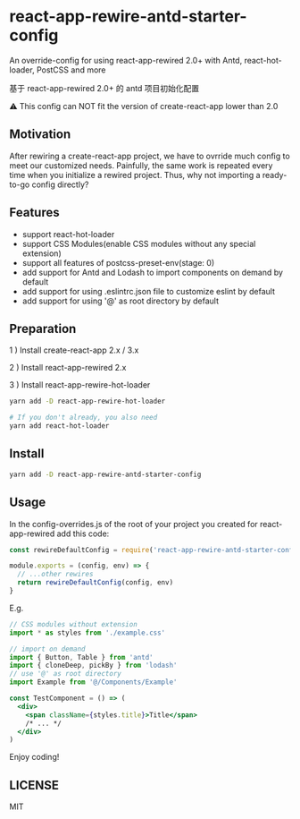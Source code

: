 # react-app-rewire-antd-starter-config

An override-config for using react-app-rewired 2.0+ with Antd, react-hot-loader, PostCSS and more

基于 react-app-rewired 2.0+ 的 antd 项目初始化配置

⚠️ This config can NOT fit the version of create-react-app lower than 2.0

## Motivation

After rewiring a create-react-app project, we have to ovrride much config to meet our customized needs. Painfully, the same work is repeated every time when you initialize a rewired project. Thus, why not importing a ready-to-go config directly?

## Features

- support react-hot-loader
- support CSS Modules(enable CSS modules without any special extension)
- support all features of postcss-preset-env(stage: 0)
- add support for Antd and Lodash to import components on demand by default
- add support for using .eslintrc.json file to customize eslint by
  default
- add support for using '@' as root directory by default

## Preparation

1 ) Install create-react-app 2.x / 3.x

2 ) Install react-app-rewired 2.x

3 ) Install react-app-rewire-hot-loader

```sh
yarn add -D react-app-rewire-hot-loader

# If you don't already, you also need
yarn add react-hot-loader
```

## Install

```sh
yarn add -D react-app-rewire-antd-starter-config
```

## Usage

In the config-overrides.js of the root of your project you created for react-app-rewired add this code:

```js
const rewireDefaultConfig = require('react-app-rewire-antd-starter-config')

module.exports = (config, env) => {
  // ...other rewires
  return rewireDefaultConfig(config, env)
}
```

E.g.

```jsx
// CSS modules without extension
import * as styles from './example.css'

// import on demand
import { Button, Table } from 'antd'
import { cloneDeep, pickBy } from 'lodash'
// use '@' as root directory
import Example from '@/Components/Example'

const TestComponent = () => (
  <div>
    <span className={styles.title}>Title</span>
    /* ... */
  </div>
)
```

Enjoy coding!

## LICENSE

MIT
